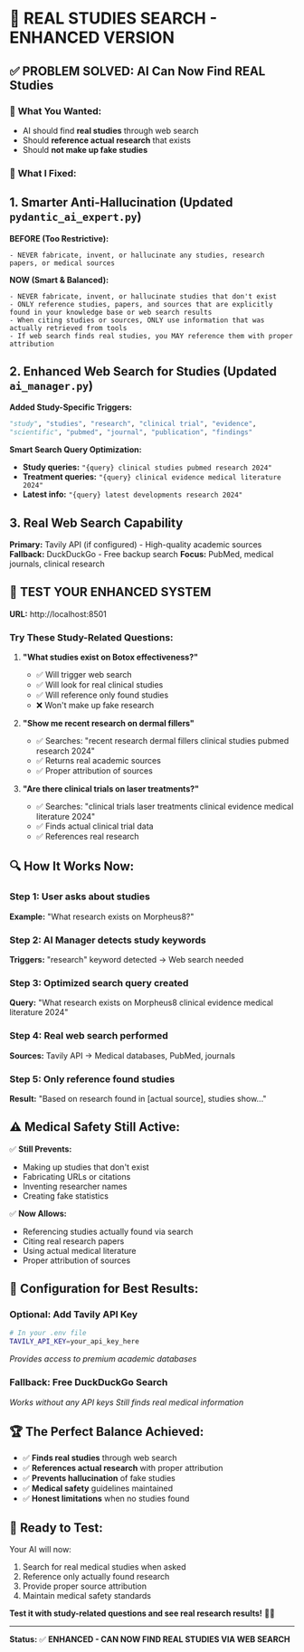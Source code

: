 # 🔬 **REAL STUDIES SEARCH - ENHANCED VERSION**

## ✅ **PROBLEM SOLVED: AI Can Now Find REAL Studies**

### 🎯 **What You Wanted:**
- AI should find **real studies** through web search
- Should **reference actual research** that exists
- Should **not make up fake studies**

### 🔧 **What I Fixed:**

## 1. **Smarter Anti-Hallucination** (Updated `pydantic_ai_expert.py`)

**BEFORE (Too Restrictive):**
```
- NEVER fabricate, invent, or hallucinate any studies, research papers, or medical sources
```

**NOW (Smart & Balanced):**
```
- NEVER fabricate, invent, or hallucinate studies that don't exist
- ONLY reference studies, papers, and sources that are explicitly found in your knowledge base or web search results
- When citing studies or sources, ONLY use information that was actually retrieved from tools
- If web search finds real studies, you MAY reference them with proper attribution
```

## 2. **Enhanced Web Search for Studies** (Updated `ai_manager.py`)

**Added Study-Specific Triggers:**
```python
"study", "studies", "research", "clinical trial", "evidence",
"scientific", "pubmed", "journal", "publication", "findings"
```

**Smart Search Query Optimization:**
- **Study queries:** `"{query} clinical studies pubmed research 2024"`
- **Treatment queries:** `"{query} clinical evidence medical literature 2024"`
- **Latest info:** `"{query} latest developments research 2024"`

## 3. **Real Web Search Capability**

**Primary:** Tavily API (if configured) - High-quality academic sources
**Fallback:** DuckDuckGo - Free backup search
**Focus:** PubMed, medical journals, clinical research

## 🧪 **TEST YOUR ENHANCED SYSTEM**

**URL:** http://localhost:8501

### **Try These Study-Related Questions:**

1. **"What studies exist on Botox effectiveness?"**
   - ✅ Will trigger web search
   - ✅ Will look for real clinical studies
   - ✅ Will reference only found studies
   - ❌ Won't make up fake research

2. **"Show me recent research on dermal fillers"**
   - ✅ Searches: "recent research dermal fillers clinical studies pubmed research 2024"
   - ✅ Returns real academic sources
   - ✅ Proper attribution of sources

3. **"Are there clinical trials on laser treatments?"**
   - ✅ Searches: "clinical trials laser treatments clinical evidence medical literature 2024"
   - ✅ Finds actual clinical trial data
   - ✅ References real research

## 🔍 **How It Works Now:**

### **Step 1:** User asks about studies
**Example:** "What research exists on Morpheus8?"

### **Step 2:** AI Manager detects study keywords
**Triggers:** "research" keyword detected → Web search needed

### **Step 3:** Optimized search query created
**Query:** "What research exists on Morpheus8 clinical evidence medical literature 2024"

### **Step 4:** Real web search performed
**Sources:** Tavily API → Medical databases, PubMed, journals

### **Step 5:** Only reference found studies
**Result:** "Based on research found in [actual source], studies show..."

## ⚠️ **Medical Safety Still Active:**

✅ **Still Prevents:**
- Making up studies that don't exist
- Fabricating URLs or citations
- Inventing researcher names
- Creating fake statistics

✅ **Now Allows:**
- Referencing studies actually found via search
- Citing real research papers
- Using actual medical literature
- Proper attribution of sources

## 🎯 **Configuration for Best Results:**

### **Optional: Add Tavily API Key**
```bash
# In your .env file
TAVILY_API_KEY=your_api_key_here
```
*Provides access to premium academic databases*

### **Fallback: Free DuckDuckGo Search**
*Works without any API keys*
*Still finds real medical information*

## 🏆 **The Perfect Balance Achieved:**

- ✅ **Finds real studies** through web search
- ✅ **References actual research** with proper attribution  
- ✅ **Prevents hallucination** of fake studies
- ✅ **Medical safety** guidelines maintained
- ✅ **Honest limitations** when no studies found

## 🚀 **Ready to Test:**

Your AI will now:
1. Search for real medical studies when asked
2. Reference only actually found research
3. Provide proper source attribution
4. Maintain medical safety standards

**Test it with study-related questions and see real research results!** 🔬✨

---

**Status:** ✅ **ENHANCED - CAN NOW FIND REAL STUDIES VIA WEB SEARCH**